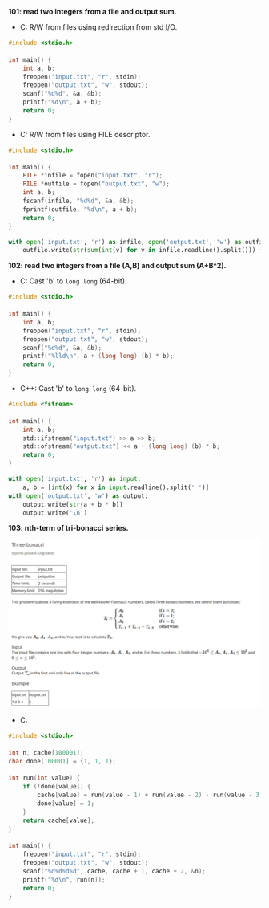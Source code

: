 __101: read two integers from a file and output sum.__ <br>

- C: R/W from files using redirection from std I/O.
```c
#include <stdio.h>

int main() {
    int a, b;
    freopen("input.txt", "r", stdin);
    freopen("output.txt", "w", stdout);
    scanf("%d%d", &a, &b);
    printf("%d\n", a + b);
    return 0;
}
```
- C: R/W from files using FILE descriptor.
```c
#include <stdio.h>

int main() {
    FILE *infile = fopen("input.txt", "r");
    FILE *outfile = fopen("output.txt", "w");
    int a, b;
    fscanf(infile, "%d%d", &a, &b);
    fprintf(outfile, "%d\n", a + b);
    return 0;
}
```
```python
with open('input.txt', 'r') as infile, open('output.txt', 'w') as outfile:
    outfile.write(str(sum(int(v) for v in infile.readline().split())) + '\n')
```

__102: read two integers from a file (A,B) and output sum (A+B^2).__ <br>

- C: Cast 'b' to `long long` (64-bit).
```c
#include <stdio.h>

int main() {
    int a, b;
    freopen("input.txt", "r", stdin);
    freopen("output.txt", "w", stdout);
    scanf("%d%d", &a, &b);
    printf("%lld\n", a + (long long) (b) * b);
    return 0;
}
```
- C++: Cast 'b' to `long long` (64-bit).
```c
#include <fstream>

int main() {
    int a, b;
    std::ifstream("input.txt") >> a >> b;
    std::ofstream("output.txt") << a + (long long) (b) * b;
    return 0;
}
```
```python
with open('input.txt', 'r') as input:
    a, b = [int(x) for x in input.readline().split(' ')]
with open('output.txt', 'w') as output:
    output.write(str(a + b * b))
    output.write('\n')
```

__103: nth-term of tri-bonacci series.__ <br>
<center><img src="resources/103.png" width="852"></center>

- C:
```c
#include <stdio.h>

int n, cache[100001];
char done[100001] = {1, 1, 1};

int run(int value) {
    if (!done[value]) {
        cache[value] = run(value - 1) + run(value - 2) - run(value - 3);
        done[value] = 1;
    }
    return cache[value];
}

int main() {
    freopen("input.txt", "r", stdin);
    freopen("output.txt", "w", stdout);
    scanf("%d%d%d%d", cache, cache + 1, cache + 2, &n);
    printf("%d\n", run(n));
    return 0;
}
```


